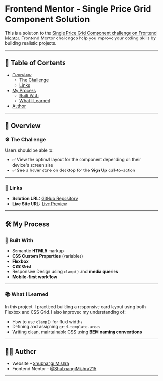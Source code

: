 # Frontend Mentor - Single Price Grid Component Solution

This is a solution to the [Single Price Grid Component challenge on Frontend Mentor](https://www.frontendmentor.io/challenges/single-price-grid-component-5ce41129d0ff452fec5abbbc). Frontend Mentor challenges help you improve your coding skills by building realistic projects.

---

## 📑 Table of Contents

- [Overview](#-overview)
  - [The Challenge](#-the-challenge)
  - [Links](#-links)
- [My Process](#-my-process)
  - [Built With](#-built-with)
  - [What I Learned](#-what-i-learned)
- [Author](#-author)

---

## 📌 Overview

### ⚙️ The Challenge

Users should be able to:

- ✅ View the optimal layout for the component depending on their device's screen size  
- ✅ See a hover state on desktop for the **Sign Up** call-to-action

---

### 🔗 Links

- **Solution URL:** [GitHub Repository](https://github.com/ShubhangiMishra215/Single-price-grid-component.git)  
- **Live Site URL:** [Live Preview](https://shubhangimishra215.github.io/Single-price-grid-component/)

---

## 🛠 My Process

### 🔧 Built With

- Semantic **HTML5** markup  
- **CSS Custom Properties** (variables)  
- **Flexbox**  
- **CSS Grid**  
- Responsive Design using `clamp()` and **media queries**  
- **Mobile-first workflow**

---

### 📚 What I Learned

In this project, I practiced building a responsive card layout using both Flexbox and CSS Grid. I also improved my understanding of:

- How to use `clamp()` for fluid widths  
- Defining and assigning `grid-template-areas`  
- Writing clean, maintainable CSS using **BEM naming conventions**

---

## 👩‍💻 Author

- Website – [Shubhangi Mishra](#)  
- Frontend Mentor – [@ShubhangiMishra215](https://www.frontendmentor.io/profile/ShubhangiMishra215)

---
